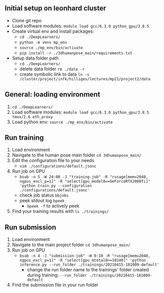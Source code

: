 ## Initial setup on leonhard cluster
- Clone git repo
- Load software modules: `module load gcc/6.3.0 python_gpu/3.8.5`
- Create virtual env and install packages:   
    - `cd ./DeepLearners/`
    - `python -m venv mp_env`
    - `source ./mp_env/bin/activate`
    - `pip install -r ./3dhumanpose_main/requirements.txt`
- Setup data folder path
    - `cd ./DeepLearners/`
    - delete data folder `rm ./data -r`
    - create symbolic link to data `ln -s /cluster/project/infk/hilliges/lectures/mp21/project2/data`

## General: loading environment
1. `cd ./DeepLearners/`
2. Load software modules: `module load gcc/6.3.0 python_gpu/3.8.5 tmux/2.6 eth_proxy`
3. Load python env: `source ./mp_env/bin/activate`

## Run training
1. Load environment
2. Navigate to the human pose main folder `cd 3dhumanpose_main/`
3. Edit the configuration file to your needs
    - `vim ./configurations/default.jsonc`
4. Run job on GPU
      - `bsub -n 5 -W 24:00 -J "training-job" -R "rusage[mem=2048, ngpus_excl_p=1]" -R "select[gpu_model0==GeForceRTX2080Ti]" 'python train.py --configuration ./configurations/default.jsonc'`
      - check job status `bbjobs`
      - peek stdout log `bpeek`
        - `bpeek -f` to actively peek
5. Find your training results with `ls ./trainings/`

## Run submission
1. Load environment
2. Navigate to the main project folder `cd 3dhumanpose_main/` 
3. Run job on GPU
   - `bsub -n 4 -J "submission-job" -W 0:10 -R "rusage[mem=2048, ngpus_excl_p=1]" -R "select[gpu_mtotal0>=10240]" 'python inference.py --run_folder ./trainings/20210415-181009-default'`
        - change the run folder name to the trainings' folder created during training: `--run_folder ./trainings/20210415-181009-default`
4. Find the submission file in your run folder
